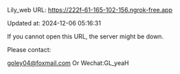 Lily_web URL: https://222f-61-165-102-156.ngrok-free.app

Updated at: 2024-12-06 05:16:31

If you cannot open this URL, the server might be down.

Please contact: 

goley04@foxmail.com Or Wechat:GL_yeaH